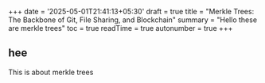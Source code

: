+++
date = '2025-05-01T21:41:13+05:30'
draft = true
title = "Merkle Trees: The Backbone of Git, File Sharing, and Blockchain"
summary = "Hello these are merkle trees"
toc = true
readTime = true
autonumber = true
+++
## hee
This is about merkle trees